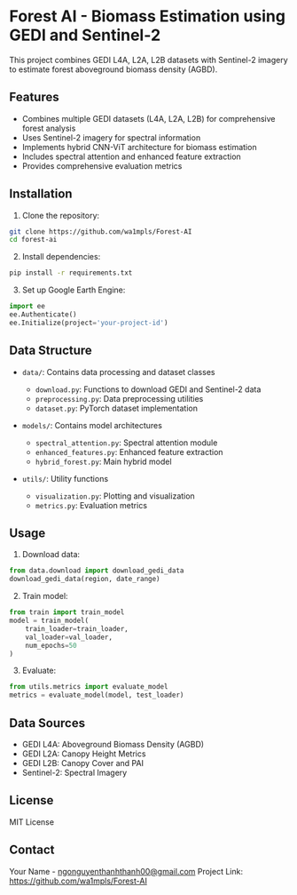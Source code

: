# Forest AI - Biomass Estimation using GEDI and Sentinel-2

This project combines GEDI L4A, L2A, L2B datasets with Sentinel-2 imagery to estimate forest aboveground biomass density (AGBD).

## Features

- Combines multiple GEDI datasets (L4A, L2A, L2B) for comprehensive forest analysis
- Uses Sentinel-2 imagery for spectral information
- Implements hybrid CNN-ViT architecture for biomass estimation
- Includes spectral attention and enhanced feature extraction
- Provides comprehensive evaluation metrics

## Installation

1. Clone the repository:
```bash
git clone https://github.com/wa1mpls/Forest-AI
cd forest-ai
```

2. Install dependencies:
```bash
pip install -r requirements.txt
```

3. Set up Google Earth Engine:
```python
import ee
ee.Authenticate()
ee.Initialize(project='your-project-id')
```

## Data Structure

- `data/`: Contains data processing and dataset classes
  - `download.py`: Functions to download GEDI and Sentinel-2 data
  - `preprocessing.py`: Data preprocessing utilities
  - `dataset.py`: PyTorch dataset implementation

- `models/`: Contains model architectures
  - `spectral_attention.py`: Spectral attention module
  - `enhanced_features.py`: Enhanced feature extraction
  - `hybrid_forest.py`: Main hybrid model

- `utils/`: Utility functions
  - `visualization.py`: Plotting and visualization
  - `metrics.py`: Evaluation metrics

## Usage

1. Download data:
```python
from data.download import download_gedi_data
download_gedi_data(region, date_range)
```

2. Train model:
```python
from train import train_model
model = train_model(
    train_loader=train_loader,
    val_loader=val_loader,
    num_epochs=50
)
```

3. Evaluate:
```python
from utils.metrics import evaluate_model
metrics = evaluate_model(model, test_loader)
```

## Data Sources

- GEDI L4A: Aboveground Biomass Density (AGBD)
- GEDI L2A: Canopy Height Metrics
- GEDI L2B: Canopy Cover and PAI
- Sentinel-2: Spectral Imagery

## License

MIT License

## Contact

Your Name - ngonguyenthanhthanh00@gmail.com
Project Link: https://github.com/wa1mpls/Forest-AI